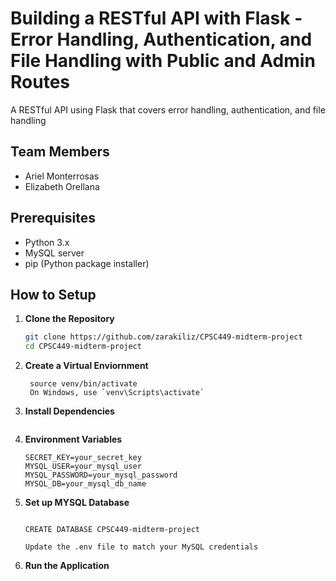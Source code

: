 # Building a RESTful API with Flask - Error Handling, Authentication, and File Handling with Public and Admin Routes

A RESTful API using Flask that covers
error handling, authentication, and file handling

## Team Members
- Ariel Monterrosas 
- Elizabeth Orellana

## Prerequisites
- Python 3.x
- MySQL server
- pip (Python package installer)

## How to Setup
1. **Clone the Repository**
   ```bash
   git clone https://github.com/zarakiliz/CPSC449-midterm-project
   cd CPSC449-midterm-project

2. **Create a Virtual Enviornment**
   ``` python3 -m venv venv
    source venv/bin/activate    
    On Windows, use `venv\Scripts\activate`

3. **Install Dependencies**
    ``` pip install -r requirements.txt

4.  **Environment Variables** 
    ```Create a .env file in the project root with the following entries: 
    SECRET_KEY=your_secret_key
    MYSQL_USER=your_mysql_user
    MYSQL_PASSWORD=your_mysql_password
    MYSQL_DB=your_mysql_db_name

5. **Set up MYSQL Database**
    ```Start your MySQL server and create a database.

    CREATE DATABASE CPSC449-midterm-project

    Update the .env file to match your MySQL credentials

6. **Run the Application**
   ``` flask run

